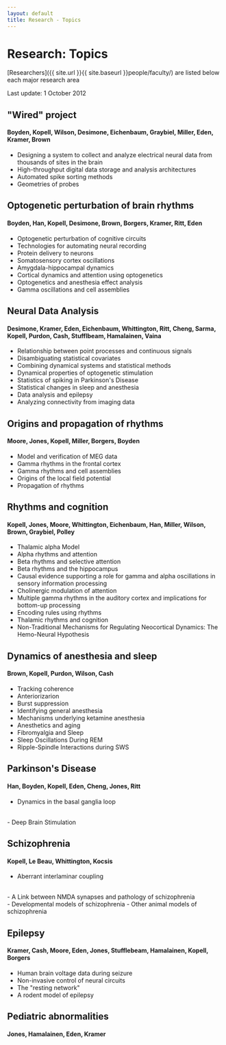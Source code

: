 ```yaml
---
layout: default
title: Research - Topics
---
```


# Research: Topics

[Researchers]({{ site.url }}{{ site.baseurl }}people/faculty/) are listed below each major research area

Last update: 1 October 2012

## "Wired" project

#### Boyden, Kopell, Wilson, Desimone, Eichenbaum, Graybiel, Miller, Eden, Kramer, Brown

- Designing a system to collect and analyze electrical neural data from thousands of sites in the brain
- High-throughput digital data storage and analysis architectures
- Automated spike sorting methods
- Geometries of probes

## Optogenetic perturbation of brain rhythms

#### Boyden, Han, Kopell, Desimone, Brown, Borgers, Kramer, Ritt, Eden

- Optogenetic perturbation of cognitive circuits
- Technologies for automating neural recording
- Protein delivery to neurons
- Somatosensory cortex oscillations
- Amygdala-hippocampal dynamics
- Cortical dynamics and attention using optogenetics
- Optogenetics and anesthesia effect analysis
- Gamma oscillations and cell assemblies

## Neural Data Analysis

#### Desimone, Kramer, Eden, Eichenbaum, Whittington, Ritt, Cheng, Sarma, Kopell, Purdon, Cash, Stufflbeam, Hamalainen, Vaina

- Relationship between point processes and continuous signals
- Disambiguating statistical covariates
- Combining dynamical systems and statistical methods
- Dynamical properties of optogenetic stimulation
- Statistics of spiking in Parkinson's Disease
- Statistical changes in sleep and anesthesia
- Data analysis and epilepsy
- Analyzing connectivity from imaging data

## Origins and propagation of rhythms

#### Moore, Jones, Kopell, Miller, Borgers, Boyden

- Model and verification of MEG data
- Gamma rhythms in the frontal cortex
- Gamma rhythms and cell assemblies
- Origins of the local field potential
- Propagation of rhythms

## Rhythms and cognition

#### Kopell, Jones, Moore, Whittington, Eichenbaum, Han, Miller, Wilson, Brown, Graybiel, Polley

- Thalamic alpha Model
- Alpha rhythms and attention
- Beta rhythms and selective attention
- Beta rhythms and the hippocampus
- Causal evidence supporting a role for gamma and alpha oscillations in sensory information processing
- Cholinergic modulation of attention
- Multiple gamma rhythms in the auditory cortex and implications for bottom-up processing
- Encoding rules using rhythms
- Thalamic rhythms and cognition
- Non-Traditional Mechanisms for Regulating Neocortical Dynamics: The Hemo-Neural Hypothesis

## Dynamics of anesthesia and sleep

#### Brown, Kopell, Purdon, Wilson, Cash

- Tracking coherence
- Anteriorizarion
- Burst suppression
- Identifying general anesthesia
- Mechanisms underlying ketamine anesthesia
- Anesthetics and aging
- Fibromyalgia and Sleep
- Sleep Oscillations During REM
- Ripple-Spindle Interactions during SWS

## Parkinson's Disease

#### Han, Boyden, Kopell, Eden, Cheng, Jones, Ritt

- Dynamics in the basal ganglia loop
<br>
- Deep Brain Stimulation

## Schizophrenia

#### Kopell, Le Beau, Whittington, Kocsis

- Aberrant interlaminar coupling
<br>
- A Link between NMDA synapses and pathology of schizophrenia
<br>
- Developmental models of schizophrenia
- Other animal models of schizophrenia

## Epilepsy

#### Kramer, Cash, Moore, Eden, Jones, Stufflebeam, Hamalainen, Kopell, Borgers

- Human brain voltage data during seizure
- Non-invasive control of neural circuits
- The "resting network"
- A rodent model of epilepsy

## Pediatric abnormalities

#### Jones, Hamalainen, Eden, Kramer
